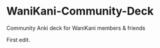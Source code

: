 WaniKani-Community-Deck
=======================

Community Anki deck for WaniKani members &amp; friends

First edit.
